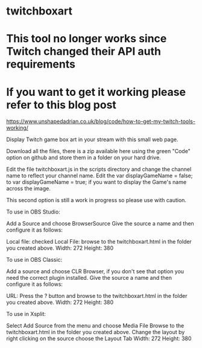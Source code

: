 # twitchboxart

# This tool no longer works since Twitch changed their API auth requirements #
# If you want to get it working please refer to this blog post #

https://www.unshapedadrian.co.uk/blog/code/how-to-get-my-twitch-tools-working/

Display Twitch game box art in your stream with this small web page.

Download all the files, there is a zip available here using the green "Code" option on github and store them in a folder on your hard drive.

Edit the file twitchboxart.js in the scripts directory and change the channel name to reflect your channel name.
Edit the var displayGameName = false; to var displayGameName = true; if you want to display the Game's name across the image.

This second option is still a work in progress so please use with caution.

To use in OBS Studio:

Add a Source and choose BrowserSource
Give the source a name and then configure it as follows:

Local file: checked
Local File: browse to the twitchboxart.html in the folder you created above.
Width: 272
Height: 380

To use in OBS Classic:

Add a source and choose CLR Browser, if you don't see that option you need the correct plugin installed.
Give the source a name and then configure it as follows:

URL: Press the ? button and browse to the twitchboxart.html in the folder you created above.
Width: 272
Height: 380

To use in Xsplit:

Select Add Source from the menu and choose Media File
Browse to the twitchboxart.html in the folder you created above.
Change the layout by right clicking on the source choose the Layout Tab
Width: 272
Height: 380

